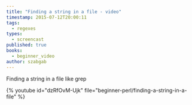 ```yaml
---
title: "Finding a string in a file - video"
timestamp: 2015-07-12T20:00:11
tags:
  - regexes
types:
  - screencast
published: true
books:
  - beginner_video
author: szabgab
---
```



Finding a string in a file like grep


{% youtube id="dzRfOvM-Ujk" file="beginner-perl/finding-a-string-in-a-file" %}
